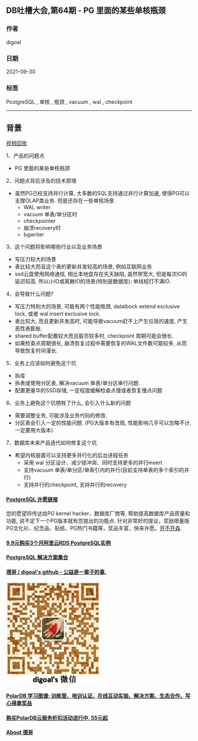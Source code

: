 ## DB吐槽大会,第64期 - PG 里面的某些单核瓶颈  
  
### 作者  
digoal  
  
### 日期  
2021-09-30  
  
### 标签  
PostgreSQL , 单核 , 瓶颈 , vacuum , wal , checkpoint   
  
----  
  
## 背景  
[视频回放]()  
  
1、产品的问题点  
- PG 里面的某些单核瓶颈  
  
2、问题点背后涉及的技术原理  
- 虽然PG已经支持并行计算, 大多数的SQL支持通过并行计算加速, 使得PG可以支撑OLAP类业务. 但是还存在一些单核场景.  
    - WAL writer  
    - vacuum 单表/单分区时  
    - checkpointer   
    - 崩溃recovery时  
    - bgwriter
  
3、这个问题将影响哪些行业以及业务场景  
- 写压力较大的场景  
- 表比较大而且这个表的更新并发较高的场景, 例如互联网业务  
- ssd云盘使用网络通信, 相比本地盘存在先天缺陷, 虽然带宽大, 但是每次IO的延迟较高. 所以小IO或离散IO的场景(特别是数据库): 单线程打不满IO.   
  
4、会导致什么问题?  
- 写压力特别大的场景, 可能有两个性能瓶颈, datalbock extend exclusive lock, 或者 wal insert exclusive lock.   
- 表比较大, 而且更新并发高时, 可能导致vacuum赶不上产生垃圾的速度, 产生恶性表膨胀.   
- shared buffer配置较大而且脏页较多时, checkpoint 周期可能会很长.   
- 如果检查点周期很长, 崩溃恢复过程中需要恢复的WAL文件数可能较多, 从而导致恢复时间漫长.   
  
5、业务上应该如何避免这个坑  
- 拆库  
- 拆表或使用分区表, 解决vacuum 单表/单分区串行问题.   
- 配置更豪华的SSD存储, 一定程度缓解检查点慢或者恢复慢点问题  
  
6、业务上避免这个坑牺牲了什么, 会引入什么新的问题  
- 需要调整业务, 可能涉及业务代码的修改.   
- 分区表会引入一定的性能问题. (PG大版本有改观, 性能影响几乎可以忽略不计, 一定要用大版本).   
  
7、数据库未来产品迭代如何修复这个坑  
- 希望内核层面可以支持更多并行化的后台进程任务  
    - 采用 wal 分区设计、减少锁冲突、同时支持更多的并行insert  
    - 支持vacuum 单表/单分区/单索引内的并行(目前支持单表的多个索引的并行)  
    - 支持并行的checkpoint, 支持并行的recovery   
  
                   
  
#### [PostgreSQL 许愿链接](https://github.com/digoal/blog/issues/76 "269ac3d1c492e938c0191101c7238216")
您的愿望将传达给PG kernel hacker、数据库厂商等, 帮助提高数据库产品质量和功能, 说不定下一个PG版本就有您提出的功能点. 针对非常好的提议，奖励限量版PG文化衫、纪念品、贴纸、PG热门书籍等，奖品丰富，快来许愿。[开不开森](https://github.com/digoal/blog/issues/76 "269ac3d1c492e938c0191101c7238216").  
  
  
#### [9.9元购买3个月阿里云RDS PostgreSQL实例](https://www.aliyun.com/database/postgresqlactivity "57258f76c37864c6e6d23383d05714ea")
  
  
#### [PostgreSQL 解决方案集合](https://yq.aliyun.com/topic/118 "40cff096e9ed7122c512b35d8561d9c8")
  
  
#### [德哥 / digoal's github - 公益是一辈子的事.](https://github.com/digoal/blog/blob/master/README.md "22709685feb7cab07d30f30387f0a9ae")
  
  
![digoal's wechat](../pic/digoal_weixin.jpg "f7ad92eeba24523fd47a6e1a0e691b59")
  
  
#### [PolarDB 学习图谱: 训练营、培训认证、在线互动实验、解决方案、生态合作、写心得拿奖品](https://www.aliyun.com/database/openpolardb/activity "8642f60e04ed0c814bf9cb9677976bd4")
  
  
#### [购买PolarDB云服务折扣活动进行中, 55元起](https://www.aliyun.com/activity/new/polardb-yunparter?userCode=bsb3t4al "e0495c413bedacabb75ff1e880be465a")
  
  
#### [About 德哥](https://github.com/digoal/blog/blob/master/me/readme.md "a37735981e7704886ffd590565582dd0")
  
